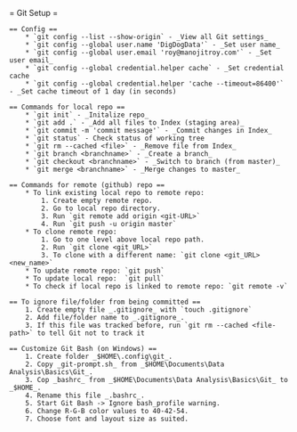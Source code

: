 = Git Setup =

    == Config ==
        * `git config --list --show-origin` - _View all Git settings_
        * `git config --global user.name 'DigDogData'` - _Set user name_
        * `git config --global user.email 'roy@manojitroy.com'` - _Set user email_
        * `git config --global credential.helper cache` - _Set credential cache
        * `git config --global credential.helper 'cache --timeout=86400'` - _Set cache timeout of 1 day (in seconds)

    == Commands for local repo ==
        * `git init` - _Initalize repo_
        * `git add .` - _Add all files to Index (staging area)_
        * `git commit -m 'commit message'` - _Commit changes in Index_
        * `git status` - Check status of working tree
        * `git rm --cached <file>` - _Remove file from Index_
        * `git branch <branchname>` - _Create a branch_
        * `git checkout <branchname>` - _Switch to branch (from master)_
        * `git merge <branchname>` - _Merge changes to master_

    == Commands for remote (github) repo ==
        * To link existing local repo to remote repo:
            1. Create empty remote repo.
            2. Go to local repo directory.
            3. Run `git remote add origin <git-URL>`
            4. Run `git push -u origin master`
        * To clone remote repo:
            1. Go to one level above local repo path.
            2. Run `git clone <git_URL>`
            3. To clone with a different name: `git clone <git_URL> <new_name>`
        * To update remote repo: `git push`
        * To update local repo:  `git pull`
        * To check if local repo is linked to remote repo: `git remote -v`

    == To ignore file/folder from being committed ==
        1. Create empty file _.gitignore_ with `touch .gitignore`
        2. Add file/folder name to _.gitignore_.
        3. If this file was tracked before, run `git rm --cached <file-path>` to tell Git not to track it

    == Customize Git Bash (on Windows) ==
        1. Create folder _$HOME\.config\git_.
        2. Copy _git-prompt.sh_ from _$HOME\Documents\Data Analysis\Basics\Git_.
        3. Cop _bashrc_ from _$HOME\Documents\Data Analysis\Basics\Git_ to _$HOME_.
        4. Rename this file _.bashrc_.
        5. Start Git Bash -> Ignore bash_profile warning.
        6. Change R-G-B color values to 40-42-54.
        7. Choose font and layout size as suited.

